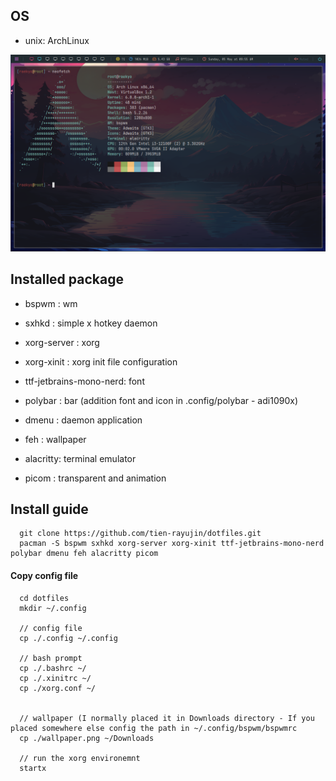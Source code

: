 ## OS
- unix: ArchLinux

![image_review](./dotfile_review.png)

## Installed package
- bspwm    : wm
- sxhkd    : simple x hotkey daemon
- xorg-server : xorg
- xorg-xinit  : xorg init file configuration

- ttf-jetbrains-mono-nerd: font

- polybar  : bar (addition font and icon in .config/polybar - adi1090x)
- dmenu    : daemon application
- feh      : wallpaper
- alacritty: terminal emulator
- picom    : transparent and animation


## Install guide
```shell
  git clone https://github.com/tien-rayujin/dotfiles.git
  pacman -S bspwm sxhkd xorg-server xorg-xinit ttf-jetbrains-mono-nerd polybar dmenu feh alacritty picom
```

#### Copy config file
```shell
  cd dotfiles
  mkdir ~/.config

  // config file
  cp ./.config ~/.config

  // bash prompt
  cp ./.bashrc ~/
  cp ./.xinitrc ~/
  cp ./xorg.conf ~/


  // wallpaper (I normally placed it in Downloads directory - If you placed somewhere else config the path in ~/.config/bspwm/bspwmrc
  cp ./wallpaper.png ~/Downloads

  // run the xorg environemnt
  startx
```
